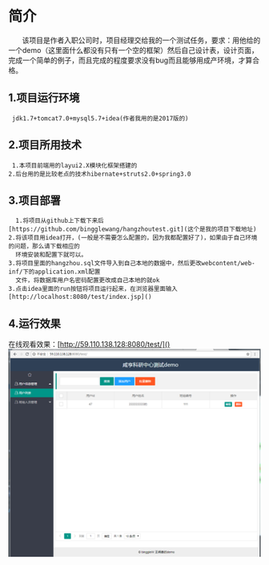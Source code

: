 # 简介
   &nbsp;&nbsp;&nbsp;&nbsp;&nbsp;&nbsp; 该项目是作者入职公司时，项目经理交给我的一个测试任务，要求：用他给的一个demo（这里面什么都没有只有一个空的框架）然后自己设计表，设计页面，完成一个简单的例子，而且完成的程度要求没有bug而且能够用成产环境，才算合格。
## 1.项目运行环境
     jdk1.7+tomcat7.0+mysql5.7+idea(作者我用的是2017版的)
## 2.项目所用技术
     1.本项目前端用的layui2.X模块化框架搭建的
    2.后台用的是比较老点的技术hibernate+struts2.0+spring3.0
## 3.项目部署
     
      1.将项目从github上下载下来后[https://github.com/bingglewang/hangzhoutest.git](这个是我的项目下载地址)
    2.将该项目用idea打开，(一般是不需要怎么配置的，因为我都配置好了)，如果由于自己环境的问题，那么请下载相应的
      环境安装和配置下就可以。
    3.将项目里面的hangzhou.sql文件导入到自己本地的数据中，然后更改webcontent/web-inf/下的application.xml配置
      文件，将数据库用户名密码配置更改成自己本地的就ok
    3.点击idea里面的run按钮将项目运行起来，在浏览器里面输入[http://localhost:8080/test/index.jsp]()
##     4.运行效果
在线观看效果：[http://59.110.138.128:8080/test/]()
![image](readme.png)